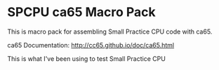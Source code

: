 # SPCPU ca65 Macro Pack
This is macro pack for assembling Small Practice CPU code with ca65.

ca65 Documentation:  http://cc65.github.io/doc/ca65.html

This is what I've been using to test Small Practice CPU
